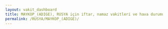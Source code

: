 ```yaml
---
layout: vakit_dashboard
title: MAYKOP_(ADIGE), RUSYA için iftar, namaz vakitleri ve hava durumu - ilçe/eyalet seç
permalink: /RUSYA/MAYKOP_(ADIGE)/
---
```


<script type="text/javascript">
  var GLOBAL_COUNTRY = 'RUSYA';
  var GLOBAL_CITY = 'MAYKOP_(ADIGE)';
  var GLOBAL_STATE = '';
  var lat = 72;
  var lon = 21;
</script>
